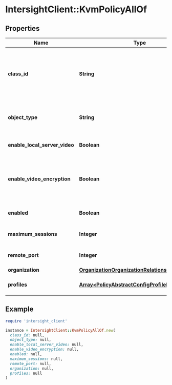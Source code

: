 # IntersightClient::KvmPolicyAllOf

## Properties

| Name | Type | Description | Notes |
| ---- | ---- | ----------- | ----- |
| **class_id** | **String** | The fully-qualified name of the instantiated, concrete type. This property is used as a discriminator to identify the type of the payload when marshaling and unmarshaling data. | [default to &#39;kvm.Policy&#39;] |
| **object_type** | **String** | The fully-qualified name of the instantiated, concrete type. The value should be the same as the &#39;ClassId&#39; property. | [default to &#39;kvm.Policy&#39;] |
| **enable_local_server_video** | **Boolean** | If enabled, displays KVM session on any monitor attached to the server. | [optional][default to true] |
| **enable_video_encryption** | **Boolean** | If enabled, encrypts all video information sent through KVM. Please note that this is no longer applicable for servers running versions 4.2 and above. | [optional][default to true] |
| **enabled** | **Boolean** | State of the vKVM service on the endpoint. | [optional][default to true] |
| **maximum_sessions** | **Integer** | The maximum number of concurrent KVM sessions allowed. | [optional][default to 4] |
| **remote_port** | **Integer** | The port used for KVM communication. | [optional][default to 2068] |
| **organization** | [**OrganizationOrganizationRelationship**](OrganizationOrganizationRelationship.md) |  | [optional] |
| **profiles** | [**Array&lt;PolicyAbstractConfigProfileRelationship&gt;**](PolicyAbstractConfigProfileRelationship.md) | An array of relationships to policyAbstractConfigProfile resources. | [optional] |

## Example

```ruby
require 'intersight_client'

instance = IntersightClient::KvmPolicyAllOf.new(
  class_id: null,
  object_type: null,
  enable_local_server_video: null,
  enable_video_encryption: null,
  enabled: null,
  maximum_sessions: null,
  remote_port: null,
  organization: null,
  profiles: null
)
```

